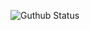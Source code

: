 
![Guthub Status](https://github-readme-stats.vercel.app/api/top-langs?username=Tahsin000&show_icons=true&locale=en&layout=compact)
